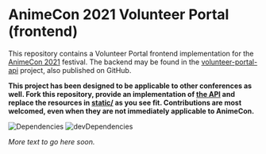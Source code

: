 AnimeCon 2021 Volunteer Portal (frontend)
===
This repository contains a Volunteer Portal frontend implementation for the [AnimeCon 2021](https://www.animecon.nl/) festival. The backend may be found in the [volunteer-portal-api](https://github.com/AnimeNL/volunteer-portal-api) project, also published on GitHub.

**This project has been designed to be applicable to other conferences as well. Fork this repository, provide an implementation of [the API](API.md) and replace the resources in [static/](static/) as you see fit. Contributions are most welcomed, even when they are not immediately applicable to AnimeCon.**

![Dependencies](https://david-dm.org/animenl/volunteer-portal.svg) ![devDependencies](https://david-dm.org/animenl/volunteer-portal/dev-status.svg)

_More text to go here soon._
